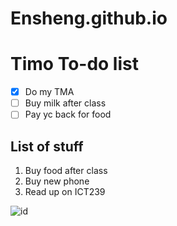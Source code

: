 # Ensheng.github.io

# Timo To-do list
- [x] Do my TMA
- [ ] Buy milk after class
- [ ] Pay yc back for food

## List of stuff
1. Buy food after class
2. Buy new phone
3. Read up on ICT239

![id]

[id]: https://i.pinimg.com/564x/4d/8b/ce/4d8bce02999b38314e48ea984f015fe0.jpg